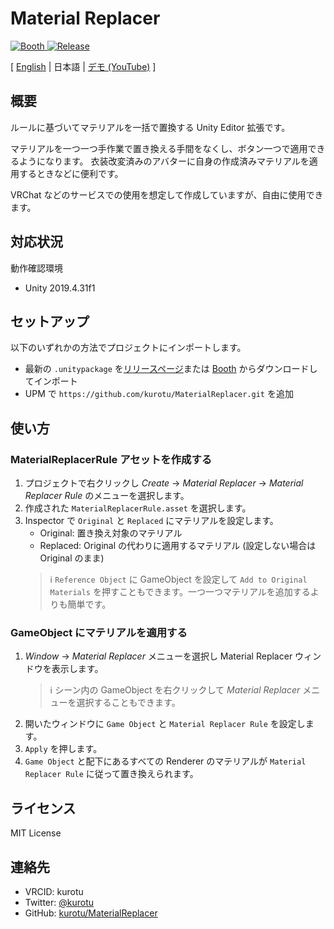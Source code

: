 # Material Replacer

<a href="https://kurotu.booth.pm/items/4023240">
  <img alt="Booth" src="https://asset.booth.pm/static-images/banner/200x40_01.png">
</a>

<a href="https://github.com/kurotu/MaterialReplacer/releases/latest">
  <img alt="Release" src="https://img.shields.io/github/v/release/kurotu/MaterialReplacer">
</a>

[ [English](./README.md) | 日本語 | [デモ (YouTube)](https://youtu.be/cPbJyPUZaqo) ]

## 概要

ルールに基づいてマテリアルを一括で置換する Unity Editor 拡張です。

マテリアルを一つ一つ手作業で置き換える手間をなくし、ボタン一つで適用できるようになります。
衣装改変済みのアバターに自身の作成済みマテリアルを適用するときなどに便利です。

VRChat などのサービスでの使用を想定して作成していますが、自由に使用できます。

## 対応状況

動作確認環境
- Unity 2019.4.31f1

## セットアップ

以下のいずれかの方法でプロジェクトにインポートします。

- 最新の `.unitypackage` を[リリースページ](https://github.com/kurotu/MaterialReplacer/releases/latest)または [Booth]() からダウンロードしてインポート
- UPM で `https://github.com/kurotu/MaterialReplacer.git` を追加

## 使い方

### MaterialReplacerRule アセットを作成する

1. プロジェクトで右クリックし *Create* -> *Material Replacer* -> *Material Replacer Rule* のメニューを選択します。
2. 作成された `MaterialReplacerRule.asset` を選択します。
3. Inspector で `Original` と `Replaced` にマテリアルを設定します。
    - Original: 置き換え対象のマテリアル
    - Replaced: Original の代わりに適用するマテリアル (設定しない場合は Original のまま)
    > ℹ️ `Reference Object` に GameObject を設定して `Add to Original Materials` を押すこともできます。一つ一つマテリアルを追加するよりも簡単です。

### GameObject にマテリアルを適用する

1. *Window* -> *Material Replacer* メニューを選択し Material Replacer ウィンドウを表示します。
   > ℹ️ シーン内の GameObject を右クリックして *Material Replacer* メニューを選択することもできます。
2. 開いたウィンドウに `Game Object` と `Material Replacer Rule` を設定します。
3. `Apply` を押します。
4. `Game Object` と配下にあるすべての Renderer のマテリアルが `Material Replacer Rule` に従って置き換えられます。

## ライセンス

MIT License

## 連絡先

- VRCID: kurotu
- Twitter: [@kurotu](https://twitter.com/kurotu)
- GitHub: [kurotu/MaterialReplacer](https://github.com/kurotu/MaterialReplacer)
